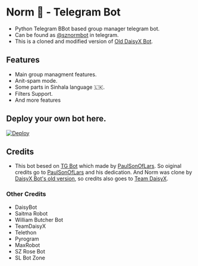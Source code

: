 # Norm 🤖 - Telegram Bot
- Python Telegram BBot based group manager telegram bot.
- Can be found as [@sznormbot](http://t.me/sznormbot) in telegram.
- This is a cloned and modified version of [Old DaisyX Bot](https://github.com/TeamDaisyX/Daisy-OLD).

## Features
- Main group managment features.
- Anit-spam mode.
- Some parts in Sinhala language 🇱🇰.
- Filters Support.
- And more features

## Deploy your own bot here.
[![Deploy](https://www.herokucdn.com/deploy/button.svg)](https://heroku.com/deploy?template=https://github.com/TinuraD/Norm.git)
## Credits

- This bot besed on [TG Bot](https://github.com/PaulSonOfLars/tgbot) which made by [PaulSonOfLars](https://github.com/PaulSonOfLars). So oiginal credits go to [PaulSonOfLars](https://github.com/PaulSonOfLars) and his dedication. And Norm was clone by [DaisyX Bot's old version](https://github.com/TeamDaisyX/Daisy-OLD), so credits also goes to [Team DaisyX](https://github.com/TeamDaisyX/).

### Other Credits
 - DaisyBot
 - Saitma Robot
 - William Butcher Bot
 - TeamDaisyX
 - Telethon
 - Pyrogram
 - MaxRobot
 - SZ Rose Bot
 - SL Bot Zone
